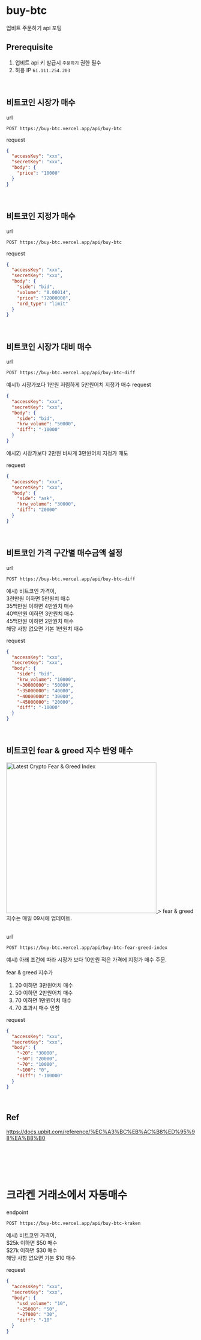 # buy-btc
업비트 주문하기 api 포팅

## Prerequisite
1. 업비트 api 키 발급시 `주문하기` 권한 필수
2. 허용 IP `61.111.254.203` 

 
<br/>

## 비트코인 시장가 매수

url
```
POST https://buy-btc.vercel.app/api/buy-btc
```

request
```json
{
  "accessKey": "xxx",
  "secretKey": "xxx",
  "body": {
    "price": "10000"
  }
}
```

<br/>

## 비트코인 지정가 매수

url
```
POST https://buy-btc.vercel.app/api/buy-btc
```

request
```json
{
  "accessKey": "xxx",
  "secretKey": "xxx",
  "body": {
    "side": "bid",
    "volume": "0.00014",
    "price": "72000000",
    "ord_type": "limit"
  }
}
```

<br/>

## 비트코인 시장가 대비 매수

url
```
POST https://buy-btc.vercel.app/api/buy-btc-diff
```

예시1) 시장가보다 1만원 저렴하게 5만원어치 지정가 매수
request
```json
{
  "accessKey": "xxx",
  "secretKey": "xxx",
  "body": {
    "side": "bid",
    "krw_volume": "50000",
    "diff": "-10000"
  }
}
```

예시2) 시장가보다 2만원 비싸게 3만원어치 지정가 매도

request
```json
{
  "accessKey": "xxx",
  "secretKey": "xxx",
  "body": {
    "side": "ask",
    "krw_volume": "30000",
    "diff": "20000"
  }
}
```

<br/>

## 비트코인 가격 구간별 매수금액 설정

url
```
POST https://buy-btc.vercel.app/api/buy-btc-diff
```

예시) 비트코인 가격이,<br/>
3천만원 이하면 5만원치 매수<br/>
35백만원 이하면 4만원치 매수<br/>
40백만원 이하면 3만원치 매수<br/>
45백만원 이하면 2만원치 매수<br/>
해당 사항 없으면 기본 1만원치 매수<br/>

request
```json
{
  "accessKey": "xxx",
  "secretKey": "xxx",
  "body": {
    "side": "bid",
    "krw_volume": "10000",
    "~30000000": "50000",
    "~35000000": "40000",
    "~40000000": "30000",
    "~45000000": "20000",
    "diff": "-10000"
  }
}
```



<br/>

## 비트코인 fear & greed 지수 반영 매수

<a href="https://alternative.me/crypto/">
    <img style="width: 400px;" src="https://alternative.me/crypto/fear-and-greed-index.png" alt="Latest Crypto Fear & Greed Index" />
<a>
> fear & greed 지수는 매일 09시에 업데이트.

<br/>
<br/>

url
```
POST https://buy-btc.vercel.app/api/buy-btc-fear-greed-index
```

예시) 아래 조건에 따라 시장가 보다 10만원 적은 가격에 지정가 매수 주문.

fear & greed 지수가
1. 20 이하면 3만원어치 매수
1. 50 이하면 2만원어치 매수
1. 70 이하면 1만원어치 매수
1. 70 초과시 매수 안함



request
```json
{
  "accessKey": "xxx",
  "secretKey": "xxx",
  "body": {
    "~20": "30000",
    "~50": "20000",
    "~70": "10000",
    "~100": "0",
    "diff": "-100000"
  }
}
```

<br/>

## Ref
https://docs.upbit.com/reference/%EC%A3%BC%EB%AC%B8%ED%95%98%EA%B8%B0

<br/>
<br/>
<br/>
<br/>

# 크라켄 거래소에서 자동매수

endpoint
```
POST https://buy-btc.vercel.app/api/buy-btc-kraken
```

예시) 비트코인 가격이,<br/>
$25k 이하면 $50 매수<br/>
$27k 이하면 $30 매수<br/>
해당 사항 없으면 기본 $10 매수<br/>

request
```json
{
  "accessKey": "xxx",
  "secretKey": "xxx",
  "body": {
    "usd_volume": "10",
    "~25000": "50",
    "~27000": "30",
    "diff": "-10"
  }
}
```



